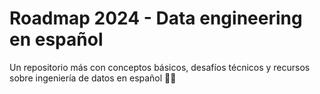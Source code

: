 # Roadmap 2024 - Data engineering en español
Un repositorio más con conceptos básicos, desafíos técnicos y recursos sobre ingeniería de datos en español 🧙✨
